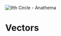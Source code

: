 ![9th Circle - Anathema](https://github.com/9th-circle/vectors/blob/main/Art/Anathema%20Logo.png?raw=true)

# Vectors
